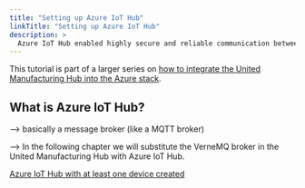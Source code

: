 ```yaml
---
title: "Setting up Azure IoT Hub"
linkTitle: "Setting up Azure IoT Hub"
description: >
  Azure IoT Hub enabled highly secure and reliable communication between IoT applications and the devices it manages. This article explains how to set it up and links to the official Microsoft Azure documentation. It provides additional information that are required for mechanical engineers working in Industrial IoT.
---
```


This tutorial is part of a larger series on [how to integrate the United Manufacturing Hub into the Azure stack](/docs/concepts/integration-with-azure/).


## What is Azure IoT Hub?

--> basically a message broker (like a MQTT broker)

--> In the following chapter we will substitute the VerneMQ broker in the United Manufacturing Hub with Azure IoT Hub.

[Azure IoT Hub with at least one device created](https://docs.microsoft.com/en-us/azure/iot-hub/iot-hub-create-through-portal)

